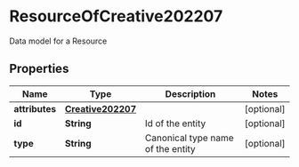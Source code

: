

# ResourceOfCreative202207

Data model for a Resource

## Properties

Name | Type | Description | Notes
------------ | ------------- | ------------- | -------------
**attributes** | [**Creative202207**](Creative202207.md) |  |  [optional]
**id** | **String** | Id of the entity |  [optional]
**type** | **String** | Canonical type name of the entity |  [optional]



